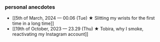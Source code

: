 ### personal anecdotes
- [[5th of March, 2024 — 00.06 (Tue) ★ Slitting my wrists for the first time in a long time]]
- [[19th of October, 2023 — 23.29 (Thu) ★ Tobira, why I smoke, reactivating my Instagram account]] 